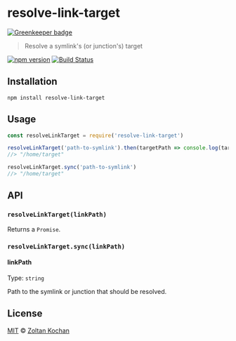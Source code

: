 # resolve-link-target

[![Greenkeeper badge](https://badges.greenkeeper.io/zkochan/resolve-link-target.svg)](https://greenkeeper.io/)

> Resolve a symlink's (or junction's) target

[![npm version](https://img.shields.io/npm/v/resolve-link-target.svg)](https://www.npmjs.com/package/resolve-link-target) [![Build Status](https://img.shields.io/travis/zkochan/resolve-link-target/master.svg)](https://travis-ci.org/zkochan/resolve-link-target)

## Installation

```
npm install resolve-link-target
```

## Usage

```js
const resolveLinkTarget = require('resolve-link-target')

resolveLinkTarget('path-to-symlink').then(targetPath => console.log(targetPath))
//> "/home/target"

resolveLinkTarget.sync('path-to-symlink')
//> "/home/target"
```

## API

### `resolveLinkTarget(linkPath)`

Returns a `Promise`.

### `resolveLinkTarget.sync(linkPath)`

#### linkPath

Type: `string`

Path to the symlink or junction that should be resolved.

## License

[MIT](LICENSE) © [Zoltan Kochan](https://www.kochan.io/)
